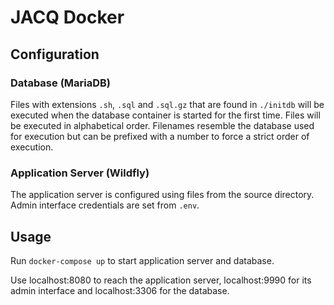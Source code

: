 # JACQ Docker

## Configuration

### Database (MariaDB)

Files with extensions `.sh`, `.sql` and `.sql.gz` that are found in `./initdb` will be executed when the database container is started for the first time. Files will be executed in alphabetical order.
Filenames resemble the database used for execution but can be prefixed with a number to force a strict order of execution.

### Application Server (Wildfly)

The application server is configured using files from the source directory.
Admin interface credentials are set from `.env`.

## Usage

Run `docker-compose up` to start application server and database.

Use localhost:8080 to reach the application server, localhost:9990 for its admin interface and localhost:3306 for the database.
